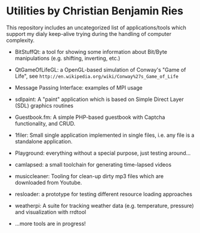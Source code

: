 
# Utilities by Christian Benjamin Ries

This repository includes an uncategorized list of applications/tools which support my dialy keep-alive trying during the handling of computer complexity.

- BitStuffQt: a tool for showing some information about Bit/Byte manipulations (e.g. shifting, inverting, etc.)
- QtGameOfLifeGL: a OpenGL-based simulation of Conway's "Game of Life", see `http://en.wikipedia.org/wiki/Conway%27s_Game_of_Life`
- Message Passing Interface: examples of MPI usage
- sdlpaint: A "paint" application which is based on Simple Direct Layer (SDL) graphics routines
- Guestbook.fm: A simple PHP-based guestbook with Captcha functionality, and CRUD.
- 1filer: Small single application implemented in single files, i.e. any file is a standalone application.
- Playground: everything without a special purpose, just testing around...
- camlapsed: a small toolchain for generating time-lapsed videos
- musiccleaner: Tooling for clean-up dirty mp3 files which are downloaded from Youtube.
- resloader: a prototype for testing different resource loading approaches
- weatherpi: A suite for tracking weather data (e.g. temperature, pressure) and visualization with rrdtool

- ...more tools are in progress!
 
